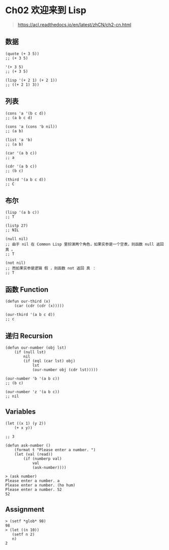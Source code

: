 # Ch02 欢迎来到 Lisp

> https://acl.readthedocs.io/en/latest/zhCN/ch2-cn.html
## 数据
``` common-lisp
(quote (+ 3 5))
;; (+ 3 5)

'(+ 3 5)
;; (+ 3 5)

(lisp '(+ 2 1) (+ 2 1))
;; ((+ 2 1) 3))
```
## 列表

``` common-lisp
(cons 'a '(b c d))
;; (a b c d)

(cons 'a (cons 'b nil))
;; (a b)

(list 'a 'b)
;; (a b)

(car '(a b c))
;; a

(cdr '(a b c))
;; (b c)

(third '(a b c d))
;; C
```

## 布尔

``` common-lisp
(lisp '(a b c))
;; T

(listp 27)
;; NIL

(null nil)
;; 由于 nil 在 Common Lisp 里扮演两个角色，如果实参是一个空表，则函数 null 返回 真 。
;; T

(not nil)
;; 而如果实参是逻辑 假 ，则函数 not 返回 真 ：
;; T
```

## 函数 Function

``` common-lisp
(defun our-third (x)
    (car (cdr (cdr (x)))))

(our-third '(a b c d))
;; c
```
## 递归 Recursion

``` common-lisp
(defun our-number (obj lst)
    (if (null lst)
        nil
        (if (eql (car lst) obj)
            lst
            (our-number obj (cdr lst)))))

(our-number 'b '(a b c))
;; (b c)

(our-number 'z '(a b c))
;; nil
```

## Variables

``` common-lisp
(let ((x 1) (y 2))
    (+ x y))

;; 3
```

``` common-lisp
(defun ask-number ()
    (format t "Please enter a number. ")
    (let (val (read))
        (if (numberp val)
            val
            (ask-number))))

> (ask number)
Please enter a number. a
Please enter a number. (ho hum)
Please enter a number. 52
52
```

## Assignment

``` common-lisp
> (setf *glob* 98)
98
> (let ((n 10))
   (setf n 2)
   n)
2
```
